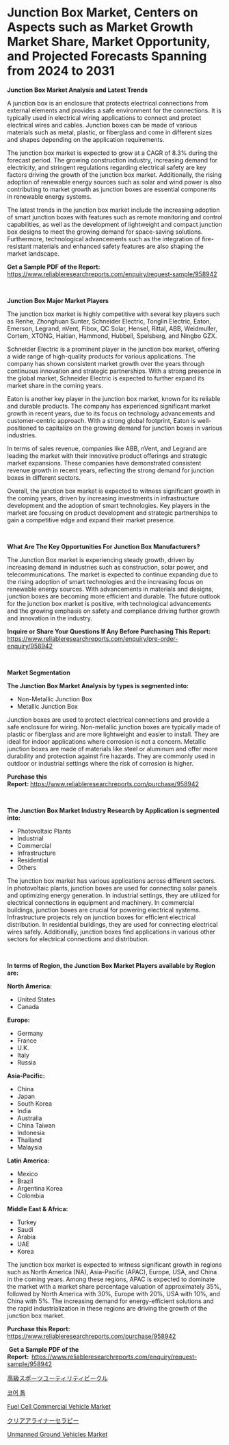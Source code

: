 <p><h1>Junction Box Market, Centers on Aspects such as Market Growth Market Share, Market Opportunity, and Projected Forecasts Spanning from 2024 to 2031</h1></p><p><strong>Junction Box Market Analysis and Latest Trends</strong></p>
<p><p>A junction box is an enclosure that protects electrical connections from external elements and provides a safe environment for the connections. It is typically used in electrical wiring applications to connect and protect electrical wires and cables. Junction boxes can be made of various materials such as metal, plastic, or fiberglass and come in different sizes and shapes depending on the application requirements.</p><p>The junction box market is expected to grow at a CAGR of 8.3% during the forecast period. The growing construction industry, increasing demand for electricity, and stringent regulations regarding electrical safety are key factors driving the growth of the junction box market. Additionally, the rising adoption of renewable energy sources such as solar and wind power is also contributing to market growth as junction boxes are essential components in renewable energy systems.</p><p>The latest trends in the junction box market include the increasing adoption of smart junction boxes with features such as remote monitoring and control capabilities, as well as the development of lightweight and compact junction box designs to meet the growing demand for space-saving solutions. Furthermore, technological advancements such as the integration of fire-resistant materials and enhanced safety features are also shaping the market landscape.</p></p>
<p><strong>Get a Sample PDF of the Report:&nbsp;</strong> <a href="https://www.reliableresearchreports.com/enquiry/request-sample/958942">https://www.reliableresearchreports.com/enquiry/request-sample/958942</a></p>
<p>&nbsp;</p>
<p><strong>Junction Box Major Market Players</strong></p>
<p><p>The junction box market is highly competitive with several key players such as Renhe, Zhonghuan Sunter, Schneider Electric, Tonglin Electric, Eaton, Emerson, Legrand, nVent, Fibox, QC Solar, Hensel, Rittal, ABB, Weidmuller, Cortem, XTONG, Haitian, Hammond, Hubbell, Spelsberg, and Ningbo GZX.</p><p>Schneider Electric is a prominent player in the junction box market, offering a wide range of high-quality products for various applications. The company has shown consistent market growth over the years through continuous innovation and strategic partnerships. With a strong presence in the global market, Schneider Electric is expected to further expand its market share in the coming years.</p><p>Eaton is another key player in the junction box market, known for its reliable and durable products. The company has experienced significant market growth in recent years, due to its focus on technology advancements and customer-centric approach. With a strong global footprint, Eaton is well-positioned to capitalize on the growing demand for junction boxes in various industries.</p><p>In terms of sales revenue, companies like ABB, nVent, and Legrand are leading the market with their innovative product offerings and strategic market expansions. These companies have demonstrated consistent revenue growth in recent years, reflecting the strong demand for junction boxes in different sectors.</p><p>Overall, the junction box market is expected to witness significant growth in the coming years, driven by increasing investments in infrastructure development and the adoption of smart technologies. Key players in the market are focusing on product development and strategic partnerships to gain a competitive edge and expand their market presence.</p></p>
<p>&nbsp;</p>
<p><strong>What Are The Key Opportunities For Junction Box Manufacturers?</strong></p>
<p><p>The Junction Box market is experiencing steady growth, driven by increasing demand in industries such as construction, solar power, and telecommunications. The market is expected to continue expanding due to the rising adoption of smart technologies and the increasing focus on renewable energy sources. With advancements in materials and designs, junction boxes are becoming more efficient and durable. The future outlook for the junction box market is positive, with technological advancements and the growing emphasis on safety and compliance driving further growth and innovation in the industry.</p></p>
<p><strong>Inquire or Share Your Questions If Any Before Purchasing This Report:</strong> <a href="https://www.reliableresearchreports.com/enquiry/pre-order-enquiry/958942">https://www.reliableresearchreports.com/enquiry/pre-order-enquiry/958942</a></p>
<p>&nbsp;</p>
<p><strong>Market Segmentation</strong></p>
<p><strong>The Junction Box Market Analysis by types is segmented into:</strong></p>
<p><ul><li>Non-Metallic Junction Box</li><li>Metallic Junction Box</li></ul></p>
<p><p>Junction boxes are used to protect electrical connections and provide a safe enclosure for wiring. Non-metallic junction boxes are typically made of plastic or fiberglass and are more lightweight and easier to install. They are ideal for indoor applications where corrosion is not a concern. Metallic junction boxes are made of materials like steel or aluminum and offer more durability and protection against fire hazards. They are commonly used in outdoor or industrial settings where the risk of corrosion is higher.</p></p>
<p><strong>Purchase this Report:&nbsp;</strong><a href="https://www.reliableresearchreports.com/purchase/958942">https://www.reliableresearchreports.com/purchase/958942</a></p>
<p>&nbsp;</p>
<p><strong>The Junction Box Market Industry Research by Application is segmented into:</strong></p>
<p><ul><li>Photovoltaic Plants</li><li>Industrial</li><li>Commercial</li><li>Infrastructure</li><li>Residential</li><li>Others</li></ul></p>
<p><p>The junction box market has various applications across different sectors. In photovoltaic plants, junction boxes are used for connecting solar panels and optimizing energy generation. In industrial settings, they are utilized for electrical connections in equipment and machinery. In commercial buildings, junction boxes are crucial for powering electrical systems. Infrastructure projects rely on junction boxes for efficient electrical distribution. In residential buildings, they are used for connecting electrical wires safely. Additionally, junction boxes find applications in various other sectors for electrical connections and distribution.</p></p>
<p>&nbsp;</p>
<p><strong>In terms of Region, the Junction Box Market Players available by Region are:</strong></p>
<p>
    <p> <strong> North America: </strong>
        <ul>
            <li>United States</li>
            <li>Canada</li>
        </ul>
        </p> 
    <p> <strong> Europe: </strong>
        <ul>
            <li>Germany</li>
            <li>France</li>
            <li>U.K.</li>
            <li>Italy</li>
            <li>Russia</li>
        </ul>
        </p> 
    <p> <strong> Asia-Pacific: </strong>
        <ul>
            <li>China</li>
            <li>Japan</li>
            <li>South Korea</li>
            <li>India</li>
            <li>Australia</li>
            <li>China Taiwan</li>
            <li>Indonesia</li>
            <li>Thailand</li>
            <li>Malaysia</li>
        </ul>
        </p> 
    <p> <strong> Latin America: </strong>
        <ul>
            <li>Mexico</li>
            <li>Brazil</li>
            <li>Argentina Korea</li>
            <li>Colombia</li>
        </ul>
        </p> 
    <p> <strong> Middle East & Africa: </strong>
        <ul>
            <li>Turkey</li>
            <li>Saudi</li>
            <li>Arabia</li>
            <li>UAE</li>
            <li>Korea</li>
        </ul>
    </p>
    </p>
<p><p>The junction box market is expected to witness significant growth in regions such as North America (NA), Asia-Pacific (APAC), Europe, USA, and China in the coming years. Among these regions, APAC is expected to dominate the market with a market share percentage valuation of approximately 35%, followed by North America with 30%, Europe with 20%, USA with 10%, and China with 5%. The increasing demand for energy-efficient solutions and the rapid industrialization in these regions are driving the growth of the junction box market.</p></p>
<p><strong>Purchase this Report: </strong><a href="https://www.reliableresearchreports.com/purchase/958942">https://www.reliableresearchreports.com/purchase/958942</a></p>
<p>&nbsp;<strong>Get a Sample PDF of the Report:&nbsp;&nbsp;</strong><a href="https://www.reliableresearchreports.com/enquiry/request-sample/958942">https://www.reliableresearchreports.com/enquiry/request-sample/958942</a></p>
<p><strong></strong></p>
<p><p><a href="https://github.com/dzy793153605/Market-Research-Report-List-1/blob/main/96882689672.md">高級スポーツユーティリティビークル</a></p><p><a href="https://github.com/vseigx30c9a1j/Market-Research-Report-List-1/blob/main/91462868976.md">코어 톱</a></p><p><a href="https://issuu.com/reportprime-2/docs/fuel-cell-commercial-vehicle-market-size-2030.pptx">Fuel Cell Commercial Vehicle Market</a></p><p><a href="https://github.com/EthanMorar2011/Market-Research-Report-List-1/blob/main/43957069673.md">クリアアライナーセラピー</a></p><p><a href="https://issuu.com/reportprime-2/docs/unmanned-ground-vehicles-market-size-2030.pptx">Unmanned Ground Vehicles Market</a></p></p>